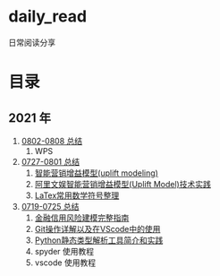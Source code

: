 # daily_read
日常阅读分享

# 目录
## 2021 年
1. [0802-0808 总结](./2021/0802-0808.md)
	1. WPS
2. [0727-0801 总结](./2021/0727-0801.md)
	1. [智能营销增益模型(uplift modeling)](https://blog.csdn.net/jinping_shi/article/details/105583375)
	2. [阿里文娱智能营销增益模型(Uplift Model)技术实践](https://mp.weixin.qq.com/s?__biz=MzU1NTMyOTI4Mw==&mid=2247498630&idx=1&sn=b36515e54c2dbc20186942102497c390)
	3. [LaTex常用数学符号整理](https://dev-preview.cnblogs.com/RioTian/p/14563284.html)
3. [0719-0725 总结](./2021/0719-0725.md)
	1. [金融信用风险建模完整指南](https://zhuanlan.zhihu.com/p/387180581)
	2. [Git操作详解以及在VScode中的使用](https://zhuanlan.zhihu.com/p/276376558)
	3. [Python静态类型解析工具简介和实践](https://mp.weixin.qq.com/s/sngwguYAfJYl_3y16TLFRQ)
	4. spyder 使用教程
	5. vscode 使用教程